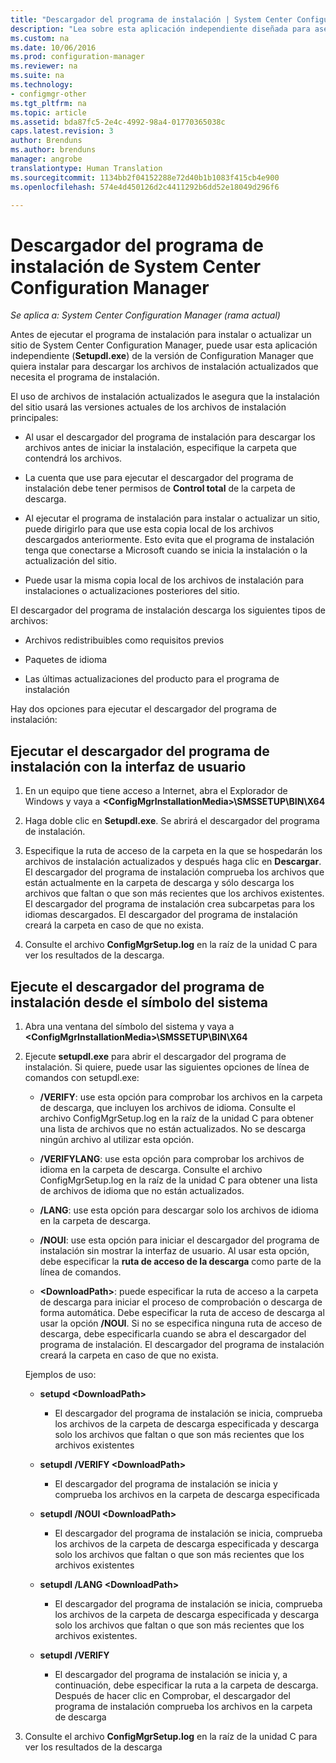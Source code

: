 ```yaml
---
title: "Descargador del programa de instalación | System Center Configuration Manager"
description: "Lea sobre esta aplicación independiente diseñada para asegurar que la instalación del sitio usa las versiones actuales de los archivos de instalación principales."
ms.custom: na
ms.date: 10/06/2016
ms.prod: configuration-manager
ms.reviewer: na
ms.suite: na
ms.technology:
- configmgr-other
ms.tgt_pltfrm: na
ms.topic: article
ms.assetid: bda87fc5-2e4c-4992-98a4-01770365038c
caps.latest.revision: 3
author: Brenduns
ms.author: brenduns
manager: angrobe
translationtype: Human Translation
ms.sourcegitcommit: 1134bb2f04152288e72d40b1b1083f415cb4e900
ms.openlocfilehash: 574e4d450126d2c4411292b6dd52e18049d296f6

---
```

# <a name="setup-downloader-for-system-center-configuration-manager"></a>Descargador del programa de instalación de System Center Configuration Manager

*Se aplica a: System Center Configuration Manager (rama actual)*

Antes de ejecutar el programa de instalación para instalar o actualizar un sitio de System Center Configuration Manager, puede usar esta aplicación independiente (**Setupdl.exe**) de la versión de Configuration Manager que quiera instalar para descargar los archivos de instalación actualizados que necesita el programa de instalación.  

El uso de archivos de instalación actualizados le asegura que la instalación del sitio usará las versiones actuales de los archivos de instalación principales:  

-   Al usar el descargador del programa de instalación para descargar los archivos antes de iniciar la instalación, especifique la carpeta que contendrá los archivos.  

-   La cuenta que use para ejecutar el descargador del programa de instalación debe tener permisos de **Control total** de la carpeta de descarga.  

-   Al ejecutar el programa de instalación para instalar o actualizar un sitio, puede dirigirlo para que use esta copia local de los archivos descargados anteriormente. Esto evita que el programa de instalación tenga que conectarse a Microsoft cuando se inicia la instalación o la actualización del sitio.  

-   Puede usar la misma copia local de los archivos de instalación para instalaciones o actualizaciones posteriores del sitio.  

El descargador del programa de instalación descarga los siguientes tipos de archivos:  

-   Archivos redistribuibles como requisitos previos  

-   Paquetes de idioma  

-   Las últimas actualizaciones del producto para el programa de instalación  

Hay dos opciones para ejecutar el descargador del programa de instalación:  

## <a name="run-setup-downloader-with-the-user-interface"></a>Ejecutar el descargador del programa de instalación con la interfaz de usuario  

1.  En un equipo que tiene acceso a Internet, abra el Explorador de Windows y vaya a **&lt;ConfigMgrInstallationMedia\>\SMSSETUP\BIN\X64**  

2.  Haga doble clic en **Setupdl.exe**. Se abrirá el descargador del programa de instalación.  

3.  Especifique la ruta de acceso de la carpeta en la que se hospedarán los archivos de instalación actualizados y después haga clic en **Descargar**. El descargador del programa de instalación comprueba los archivos que están actualmente en la carpeta de descarga y sólo descarga los archivos que faltan o que son más recientes que los archivos existentes. El descargador del programa de instalación crea subcarpetas para los idiomas descargados. El descargador del programa de instalación creará la carpeta en caso de que no exista.  

4.  Consulte el archivo **ConfigMgrSetup.log** en la raíz de la unidad C para ver los resultados de la descarga.  

## <a name="run-setup-downloader-from-a-command-prompt"></a>Ejecute el descargador del programa de instalación desde el símbolo del sistema  

1.  Abra una ventana del símbolo del sistema y vaya a **&lt;ConfigMgrInstallationMedia\>\SMSSETUP\BIN\X64**  

2.  Ejecute **setupdl.exe** para abrir el descargador del programa de instalación. Si quiere, puede usar las siguientes opciones de línea de comandos con setupdl.exe:  

    -   **/VERIFY**: use esta opción para comprobar los archivos en la carpeta de descarga, que incluyen los archivos de idioma. Consulte el archivo ConfigMgrSetup.log en la raíz de la unidad C para obtener una lista de archivos que no están actualizados. No se descarga ningún archivo al utilizar esta opción.  

    -   **/VERIFYLANG**: use esta opción para comprobar los archivos de idioma en la carpeta de descarga. Consulte el archivo ConfigMgrSetup.log en la raíz de la unidad C para obtener una lista de archivos de idioma que no están actualizados.  

    -   **/LANG**: use esta opción para descargar solo los archivos de idioma en la carpeta de descarga.  

    -   **/NOUI**: use esta opción para iniciar el descargador del programa de instalación sin mostrar la interfaz de usuario. Al usar esta opción, debe especificar la **ruta de acceso de la descarga** como parte de la línea de comandos.  

    -   **&lt;DownloadPath\>**: puede especificar la ruta de acceso a la carpeta de descarga para iniciar el proceso de comprobación o descarga de forma automática. Debe especificar la ruta de acceso de descarga al usar la opción **/NOUI**. Si no se especifica ninguna ruta de acceso de descarga, debe especificarla cuando se abra el descargador del programa de instalación. El descargador del programa de instalación creará la carpeta en caso de que no exista.  

    Ejemplos de uso:  

    -   **setupd &lt;DownloadPath\>**  

        -   El descargador del programa de instalación se inicia, comprueba los archivos de la carpeta de descarga especificada y descarga solo los archivos que faltan o que son más recientes que los archivos existentes  

    -   **setupdl /VERIFY &lt;DownloadPath\>**  

        -   El descargador del programa de instalación se inicia y comprueba los archivos en la carpeta de descarga especificada  

    -   **setupdl /NOUI &lt;DownloadPath\>**  

        -   El descargador del programa de instalación se inicia, comprueba los archivos de la carpeta de descarga especificada y descarga solo los archivos que faltan o que son más recientes que los archivos existentes  

    -   **setupdl /LANG  &lt;DownloadPath\>**  

        -   El descargador del programa de instalación se inicia, comprueba los archivos de la carpeta de descarga especificada y descarga solo los archivos que faltan o que son más recientes que los archivos existentes.  

    -   **setupdl /VERIFY**  

        -   El descargador del programa de instalación se inicia y, a continuación, debe especificar la ruta a la carpeta de descarga. Después de hacer clic en Comprobar, el descargador del programa de instalación comprueba los archivos en la carpeta de descarga  

3.  Consulte el archivo **ConfigMgrSetup.log** en la raíz de la unidad C para ver los resultados de la descarga  



<!--HONumber=Nov16_HO1-->


